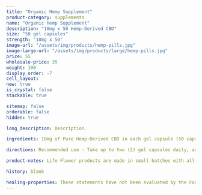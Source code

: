 ```yaml
---
title: "Organic Hemp Supplement"
product-category: supplements
name: "Organic Hemp Supplement"
description: "10mg x 50 Hemp-Derived CBD"
size: "50 gel capsules"
strength: "10mg x 50"
image-url: "/assets/img/products/hemp-pills.jpg"
image-large-url: "/assets/img/products/large/hemp-pills.jpg"
price: 55
wholesale-price: 35
weight: 100
display_order: -7
cell_layout:
new: true
is_crystal: false
stackable: true

sitemap: false
orderable: false
hidden: true

long_description: Description.

ingredients: 10mg of Pure Hemp-Derived CBD in each gel capsule (50 capsules in a bottle), Organic Non-GMO Hemp Seed Oil, Organic Calendula Oil, Organic Arnica Oil, Sunflower Lecithin.

directions: Recommended use - Take up to two (2) gel capsules daily, as needed.

product-notes: Life Flower products are made in small batches with all-natural and boutique ingredients. Orders are processed and shipped in 7-10 business days.

history: blank

healing-properties: These statements have not been evaluated by the Food and Drug Administration. These products are not intended to diagnose, treat, cure, or prevent disease.
---
```

